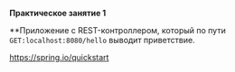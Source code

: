 **Практическое занятие 1**

**Приложение с REST-контроллером, который по пути
```GET:localhost:8080/hello``` 
выводит приветствие.

https://spring.io/quickstart
